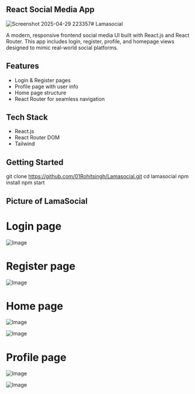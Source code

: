 ## React Social Media App
![Screenshot 2025-04-29 223357](https://github.com/user-attachments/assets/fb648d83-2cd0-4979-bee0-314b3c3da257)# Lamasocial 

A modern, responsive frontend social media UI built with React.js and React Router. This app includes login, register, profile, and homepage views designed to mimic real-world social platforms.

## Features
- Login & Register pages
- Profile page with user info
- Home page structure
- React Router for seamless navigation

## Tech Stack
- React.js
- React Router DOM
- Tailwind

## Getting Started
git clone https://github.com/01Rohitsingh/Lamasocial.git
cd lamasocial
npm install
npm start

##  Picture of LamaSocial

# Login page
![Image](https://github.com/user-attachments/assets/e901e9a6-4e9b-4cc3-b77c-47d740b358a3)
# Register page
![Image](https://github.com/user-attachments/assets/cf0cda1c-85c6-4d20-9e09-93283cddb284)
# Home page
![Image](https://github.com/user-attachments/assets/36ae3d21-c8df-4f22-99ff-f83170762ebc)

![Image](https://github.com/user-attachments/assets/891ce55e-1bfc-44bc-ab0d-20bcac2324f9)
 # Profile page
![Image](https://github.com/user-attachments/assets/f815a10e-c9cc-4222-a16d-99463b424d7a)

![Image](https://github.com/user-attachments/assets/412f0b97-2514-4d8e-afa4-8bd46d4131cd)



 





